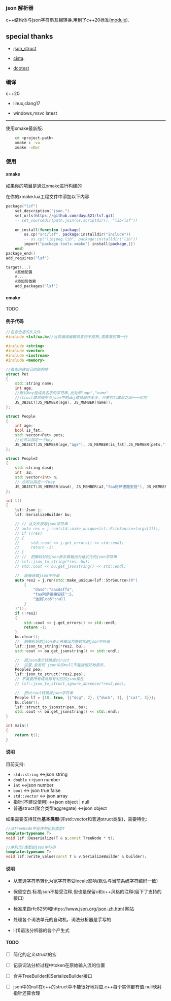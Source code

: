 ### json 解析器

c++结构体与json字符串互相转换.用到了c++20标准([module](https://en.cppreference.com/w/cpp/language/modules)).

## special thanks

- [json_struct](https://github.com/jorgen/json_struct)

- [cista](https://github.com/felixguendling/cista).

- [dcotest](https://github.com/onqtam/doctest)

### 编译

c++20

- linux,clang17

- windows,msvc latest

---

使用xmake最新版:

```bash
    cd <project-path>
    xmake c -va 
    xmake -vDwr
```
### 使用
#### xmake

如果你的项目是通过xmake进行构建的

在你的xmake.lua工程文件中添加以下内容

```lua
package("lsf")
    set_description("json.")
    set_urls(https://github.com/dayu521/lsf.git)
    -- set_sourcedir(path.join(os.scriptdir(), "lib/lsf"))
    
    on_install(function (package)
        os.cp("src/lsf", package:installdir("include"))
        -- os.cp("libjpeg.lib", package:installdir("lib"))
        import("package.tools.xmake").install(package,{})
    end)
package_end()
add_requires("lsf")

target(...)
    #其他配置
    #....
    #添加包依赖
    add_packages("lsf")
```

#### cmake

TODO

#### 例子代码 ####

```cpp
//包含合适的头文件
#include <lsf/xx.h>//当前编译器模块支持不成熟,需要放到第一行

#include <string>
#include <vector>
#include <iostream>
#include <memory>

//首先创建自己的结构体
struct Pet
{
    std::string name;
    int age;
    //默认key是成员名字的字符串,此处即"age","name"
    //struct成员顺序与json中的obj成员顺序无关，只要它们成员之间一一对应
    JS_OBJECT(JS_MEMBER(age), JS_MEMBER(name));
};

struct People
{
    int age;
    bool is_fat;
    std::vector<Pet> pets;
    //也可以指定一个key
    JS_OBJECT(JS_MEMBER(age,"age"), JS_MEMBER(is_fat),JS_MEMBER(pets,"friends"));
};

struct People2
{
    std::string dasd;
    int  a2;
    std::vector<int> n;
    // 也可以指定一个key
    JS_OBJECT(JS_MEMBER(dasd), JS_MEMBER(a2,"faa阿萨德撒安抚"), JS_MEMBER(n, "达到loo5"));
};

int t()
{    
    lsf::Json j;
    lsf::SerializeBuilder bu;

    // // 从文件获取json字符串
    // auto res = j.run(std::make_unique<lsf::FileSource>(argv[1]));
    // if (!res)
    // {
    //     std::cout << j.get_errors() << std::endl;
    //     return -1;
    // }
    // //  把解析好的json表示再输出为格式化的json字符串
    // lsf::json_to_string(*res, bu);
    // std::cout << bu.get_jsonstring() << std::endl;

    //  直接获取json字符串
    auto res2 = j.run(std::make_unique<lsf::StrSource>(R"(
        {
            "dasd":"aasdaffa",
            "faa阿萨德撒安抚":5,
            "达到loo5":null
        }
    )"));
    if (!res2)
    {
        std::cout << j.get_errors() << std::endl;
        return -1;
    }
    bu.clear();
    //  把解析好的json表示再输出为格式化的json字符串
    lsf::json_to_string(*res2, bu);
    std::cout << bu.get_jsonstring() << std::endl;

    //  把json表示转换成struct
    //  这里,会发现 json中的null不能被很好地表示,
    People2 peo;
    lsf::json_to_struct(*res2,peo);
    // 不需要所有成员都有对应的json属性
    // lsf::json_to_struct_ignore_absence(*res2,peo);

    //  把struct转换成json字符串
    People lf = {18, true, {{"dog", 2}, {"duck", 1}, {"cat", 3}}};
    bu.clear();
    lsf::struct_to_jsonstr(peo, bu);
    std::cout << bu.get_jsonstring() << std::endl;
}

int main()
{
    return t();
}
```

#### 说明 ####

目前支持:

* `std::string`   <->json string
* `double`  <->json number
* `int`  <->json number
* `bool`   <-> json true false
* `std::vector`  <-> json array
* 指针(不建议使用) <->json object | null
* 普通struct(聚合类型aggregate)  <->json object

如果需要支持其他**基本类型**(非std::vector和普通struct类型)，需要特化:

```cpp
//从TreeNode中反序列化到类型T
template<typename T>
void lsf::Deserialize(T & s,const TreeNode * t);

//序列化T类型到json字符串
template<typename T>
void lsf::write_value(const T & v,SerializeBuilder & builder);
```

#### 说明 ####

- 从普通字符串转化为宽字符串受locale影响(默认与当前系统字符编码一致)

- 保留空白.标准json不接受注释,但也是保留c和c++风格的注释(留下了支持的接口)

- 标准来自rfc8259和https://www.json.org/json-zh.html 网站

- 处理各个词法单元的自动机，词法分析器是手写的

- ll(1)语法分析器的各个产生式

#### TODO

- [ ] 简化的定义struct的宏

- [ ] 记录词法分析过程中token在原始输入流的位置

- [ ] 合并TreeBuilder和SerializeBuilder接口

- [ ] json中的null在c++的struct中不能很好地对应.c++每个实体都有值.null映射指针还算合理